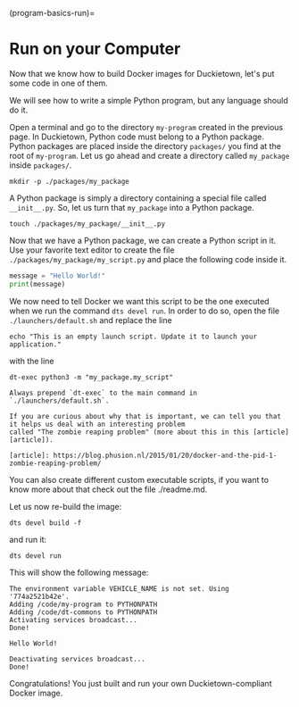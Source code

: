 (program-basics-run)=
# Run on your Computer

Now that we know how to build Docker images for Duckietown, let's put some code in one of them.

We will see how to write a simple Python program, but any language should do it.

Open a terminal and go to the directory `my-program` created in the previous page.
In Duckietown, Python code must belong to a Python package. 
Python packages are placed inside the directory `packages/` you find at the root of `my-program`. 
Let us go ahead and create a directory called `my_package` inside `packages/`.

    mkdir -p ./packages/my_package

A Python package is simply a directory containing a special file called `__init__.py`. 
So, let us turn that `my_package` into a Python package.

    touch ./packages/my_package/__init__.py

Now that we have a Python package, we can create a Python script in it. 
Use your favorite text editor to create the file `./packages/my_package/my_script.py` and 
place the following code inside it.


```python
message = "Hello World!"
print(message)
```

We now need to tell Docker we want this script to be the one executed when we run the command 
`dts devel run`. In order to do so, open the file `./launchers/default.sh` and replace the line

``` 
echo "This is an empty launch script. Update it to launch your application."
```

with the line

``` 
dt-exec python3 -m "my_package.my_script"
```

```{note}
Always prepend `dt-exec` to the main command in `./launchers/default.sh`.

If you are curious about why that is important, we can tell you that it helps us deal with an interesting problem
called "The zombie reaping problem" (more about this in this [article][article]).

[article]: https://blog.phusion.nl/2015/01/20/docker-and-the-pid-1-zombie-reaping-problem/
```

 
You can also create different custom executable scripts, if you want to know more about that check out the file ./readme.md.    
 
Let us now re-build the image:

    dts devel build -f 

and run it:

    dts devel run

This will show the following message:

```
The environment variable VEHICLE_NAME is not set. Using '774a2521b42e'.
Adding /code/my-program to PYTHONPATH
Adding /code/dt-commons to PYTHONPATH
Activating services broadcast...
Done!

Hello World!

Deactivating services broadcast...
Done!
```

Congratulations! You just built and run your own Duckietown-compliant Docker image.
